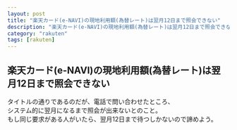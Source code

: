 ```yaml
---
layout: post
title: "楽天カード(e-NAVI)の現地利用額(為替レート)は翌月12日まで照会できない"
description: "楽天カード(e-NAVI)の現地利用額(為替レート)は翌月12日まで照会できない"
category: "rakuten"
tags: [rakuten]
---
```


## 楽天カード(e-NAVI)の現地利用額(為替レート)は翌月12日まで照会できない
タイトルの通りであるのだが、電話で問い合わせたところ、  
システム的に翌月になるまで照会が出来ないとのこと。  
もし同じ要求がある人がいたら、翌月12日まで待つしかないので諦めよう。  
